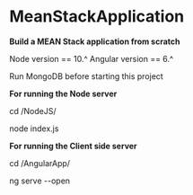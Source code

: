 # MeanStackApplication
<b>Build a MEAN Stack application from scratch</b> 

Node version == 10.^
Angular version == 6.^

Run MongoDB before starting this project

<b>For running the Node server</b>

cd /NodeJS/

node index.js

<b>For running the Client side server</b>

cd /AngularApp/

ng serve --open

